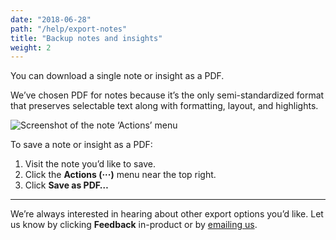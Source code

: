 ```yaml
---
date: "2018-06-28"
path: "/help/export-notes"
title: "Backup notes and insights"
weight: 2
---
```


You can download a single note or insight as a PDF.

We’ve chosen PDF for notes because it’s the only semi-standardized format that preserves selectable text along with formatting, layout, and highlights.

![Screenshot of the note ‘Actions’ menu](./print-to-pdf.png)

To save a note or insight as a PDF:

1.  Visit the note you’d like to save.
1.  Click the **Actions (···)** menu near the top right.
1.  Click **Save as PDF…**

---

We’re always interested in hearing about other export options you’d like. Let us know by clicking **Feedback** in-product or by [emailing us](mailto:hello@dovetailapp.com).
